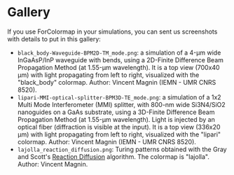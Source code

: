 # Gallery

If you use ForColormap in your simulations, you can sent us screenshots with details to put in this gallery:

* `black_body-Waveguide-BPM2D-TM_mode.png`: a simulation of a 4-µm wide InGaAsP/InP waveguide with bends, using a 2D-Finite Difference Beam Propagation Method (at 1.55-µm wavelength). It is a top view (700x40 µm) with light propagating from left to right, visualized with the "black_body" colormap. Author: Vincent Magnin (IEMN - UMR CNRS 8520).
* `lipari-MMI-optical-splitter-BPM3D-TE_mode.png`: a simulation of a 1x2 Multi Mode Interferometer (MMI) splitter, with 800-nm wide Si3N4/SiO2 nanoguides on a GaAs substrate, using a 3D-Finite Difference Beam Propagation Method (at 1.55-µm wavelength). Light is injected by an optical fiber (diffraction is visible at the input). It is a top view (336x20 µm) with light propagating from left to right, visualized with the "lipari" colormap. Author: Vincent Magnin (IEMN - UMR CNRS 8520).
* `lajolla_reaction_diffusion.png`: Turing patterns obtained with the Gray and Scott's [Reaction Diffusion](https://github.com/vmagnin/gtk-fortran-extra/tree/main/reaction_diffusion) algorithm. The colormap is "lajolla". Author: Vincent Magnin.

